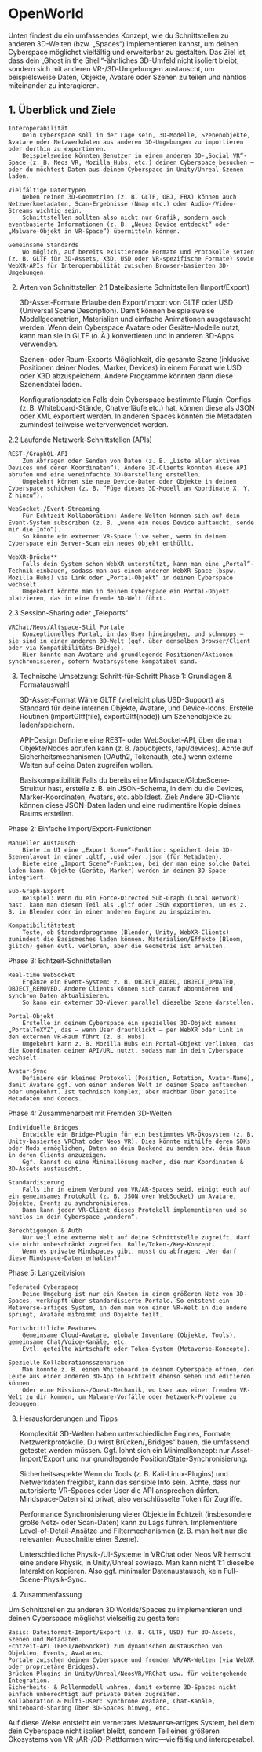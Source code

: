 # OpenWorld 

Unten findest du ein umfassendes Konzept, wie du Schnittstellen zu anderen 3D-Welten (bzw. „Spaces“) implementieren kannst, um deinen Cyberspace möglichst vielfältig und erweiterbar zu gestalten. Das Ziel ist, dass dein „Ghost in the Shell“-ähnliches 3D-Umfeld nicht isoliert bleibt, sondern sich mit anderen VR-/3D‑Umgebungen austauscht, um beispielsweise Daten, Objekte, Avatare oder Szenen zu teilen und nahtlos miteinander zu interagieren.

## 1. Überblick und Ziele

    Interoperabilität
        Dein Cyberspace soll in der Lage sein, 3D-Modelle, Szenenobjekte, Avatare oder Netzwerkdaten aus anderen 3D-Umgebungen zu importieren oder dorthin zu exportieren.
        Beispielsweise könnten Benutzer in einem anderen 3D-„Social VR“-Space (z. B. Neos VR, Mozilla Hubs, etc.) deinen Cyberspace besuchen – oder du möchtest Daten aus deinem Cyberspace in Unity/Unreal-Szenen laden.

    Vielfältige Datentypen
        Neben reinen 3D-Geometrien (z. B. GLTF, OBJ, FBX) können auch Netzwerkmetadaten, Scan-Ergebnisse (Nmap etc.) oder Audio-/Video-Streams wichtig sein.
        Schnittstellen sollten also nicht nur Grafik, sondern auch eventbasierte Informationen (z. B. „Neues Device entdeckt“ oder „Malware-Objekt in VR-Space“) übermitteln können.

    Gemeinsame Standards
        Wo möglich, auf bereits existierende Formate und Protokolle setzen (z. B. GLTF für 3D-Assets, X3D, USD oder VR-spezifische Formate) sowie WebXR-APIs für Interoperabilität zwischen Browser-basierten 3D-Umgebungen.

2. Arten von Schnittstellen
2.1 Dateibasierte Schnittstellen (Import/Export)

    3D-Asset-Formate
        Erlaube den Export/Import von GLTF oder USD (Universal Scene Description). Damit können beispielsweise Modellgeometrien, Materialien und einfache Animationen ausgetauscht werden.
        Wenn dein Cyberspace Avatare oder Geräte-Modelle nutzt, kann man sie in GLTF (o. Ä.) konvertieren und in anderen 3D-Apps verwenden.

    Szenen- oder Raum-Exports
        Möglichkeit, die gesamte Szene (inklusive Positionen deiner Nodes, Marker, Devices) in einem Format wie USD oder X3D abzuspeichern. Andere Programme könnten dann diese Szenendatei laden.

    Konfigurationsdateien
        Falls dein Cyberspace bestimmte Plugin-Configs (z. B. Whiteboard-Stände, Chatverläufe etc.) hat, können diese als JSON oder XML exportiert werden. In anderen Spaces könnten die Metadaten zumindest teilweise weiterverwendet werden.

2.2 Laufende Netzwerk-Schnittstellen (APIs)

    REST-/GraphQL-API
        Zum Abfragen oder Senden von Daten (z. B. „Liste aller aktiven Devices und deren Koordinaten“). Andere 3D-Clients könnten diese API abrufen und eine vereinfachte 3D-Darstellung erstellen.
        Umgekehrt können sie neue Device-Daten oder Objekte in deinen Cyberspace schicken (z. B. “Füge dieses 3D-Modell an Koordinate X, Y, Z hinzu“).

    WebSocket-/Event-Streaming
        Für Echtzeit-Kollaboration: Andere Welten können sich auf dein Event-System subscriben (z. B. „wenn ein neues Device auftaucht, sende mir die Info“).
        So könnte ein externer VR-Space live sehen, wenn in deinem Cyberspace ein Server-Scan ein neues Objekt enthüllt.

    WebXR-Brücke**
        Falls dein System schon WebXR unterstützt, kann man eine „Portal“-Technik einbauen, sodass man aus einem anderen WebXR-Space (bspw. Mozilla Hubs) via Link oder „Portal-Objekt“ in deinen Cyberspace wechselt.
        Umgekehrt könnte man in deinem Cyberspace ein Portal-Objekt platzieren, das in eine fremde 3D-Welt führt.

2.3 Session-Sharing oder „Teleports“

    VRChat/Neos/Altspace-Stil Portale
        Konzeptionelles Portal, in das User hineingehen, und schwupps – sie sind in einer anderen 3D-Welt (ggf. über denselben Browser/Client oder via Kompatibilitäts-Bridge).
        Hier könnte man Avatare und grundlegende Positionen/Aktionen synchronisieren, sofern Avatarsysteme kompatibel sind.

3. Technische Umsetzung: Schritt-für-Schritt
Phase 1: Grundlagen & Formatauswahl

    3D-Asset-Format
        Wähle GLTF (vielleicht plus USD-Support) als Standard für deine internen Objekte, Avatare, und Device-Icons.
        Erstelle Routinen (importGltf(file), exportGltf(node)) um Szenenobjekte zu laden/speichern.

    API-Design
        Definiere eine REST- oder WebSocket-API, über die man Objekte/Nodes abrufen kann (z. B. /api/objects, /api/devices).
        Achte auf Sicherheitsmechanismen (OAuth2, Tokenauth, etc.) wenn externe Welten auf deine Daten zugreifen wollen.

    Basiskompatibilität
        Falls du bereits eine Mindspace/GlobeScene-Struktur hast, erstelle z. B. ein JSON-Schema, in dem du die Devices, Marker-Koordinaten, Avatars, etc. abbildest.
        Ziel: Andere 3D-Clients können diese JSON-Daten laden und eine rudimentäre Kopie deines Raums erstellen.

Phase 2: Einfache Import/Export-Funktionen

    Manueller Austausch
        Biete im UI eine „Export Scene“-Funktion: speichert dein 3D-Szenenlayout in einer .gltf, .usd oder .json (für Metadaten).
        Biete eine „Import Scene“-Funktion, bei der man eine solche Datei laden kann. Objekte (Geräte, Marker) werden in deinen 3D-Space integriert.

    Sub-Graph-Export
        Beispiel: Wenn du ein Force-Directed Sub-Graph (Local Network) hast, kann man diesen Teil als .gltf oder JSON exportieren, um es z. B. in Blender oder in einer anderen Engine zu inspizieren.

    Kompatibilitätstest
        Teste, ob Standardprogramme (Blender, Unity, WebXR-Clients) zumindest die Basismeshes laden können. Materialien/Effekte (Bloom, glitch) gehen evtl. verloren, aber die Geometrie ist erhalten.

Phase 3: Echtzeit-Schnittstellen

    Real-time WebSocket
        Ergänze ein Event-System: z. B. OBJECT_ADDED, OBJECT_UPDATED, OBJECT_REMOVED. Andere Clients können sich darauf abonnieren und synchron Daten aktualisieren.
        So kann ein externer 3D-Viewer parallel dieselbe Szene darstellen.

    Portal-Objekt
        Erstelle in deinem Cyberspace ein spezielles 3D-Objekt namens „PortalToXYZ“, das – wenn User draufklickt – per WebXR oder Link in den externen VR-Raum führt (z. B. Hubs).
        Umgekehrt kann z. B. Mozilla Hubs ein Portal-Objekt verlinken, das die Koordinaten deiner API/URL nutzt, sodass man in dein Cyberspace wechselt.

    Avatar-Sync
        Definiere ein kleines Protokoll (Position, Rotation, Avatar-Name), damit Avatare ggf. von einer anderen Welt in deinem Space auftauchen oder umgekehrt. Ist technisch komplex, aber machbar über geteilte Metadaten und Codecs.

Phase 4: Zusammenarbeit mit Fremden 3D-Welten

    Individuelle Bridges
        Entwickle ein Bridge-Plugin für ein bestimmtes VR-Ökosystem (z. B. Unity-basiertes VRChat oder Neos VR). Dies könnte mithilfe deren SDKs oder Mods ermöglichen, Daten an dein Backend zu senden bzw. dein Raum in deren Clients anzuzeigen.
        Ggf. kannst du eine Minimallösung machen, die nur Koordinaten & 3D-Assets austauscht.

    Standardisierung
        Falls ihr in einem Verbund von VR/AR-Spaces seid, einigt euch auf ein gemeinsames Protokoll (z. B. JSON over WebSocket) um Avatare, Objekte, Events zu synchronisieren.
        Dann kann jeder VR-Client dieses Protokoll implementieren und so nahtlos in dein Cyberspace „wandern“.

    Berechtigungen & Auth
        Nur weil eine externe Welt auf deine Schnittstelle zugreift, darf sie nicht unbeschränkt zugreifen. Rolle/Token-/Key-Konzept.
        Wenn es private Mindspaces gibt, musst du abfragen: „Wer darf diese Mindspace-Daten erhalten?“

Phase 5: Langzeitvision

    Federated Cyberspace
        Deine Umgebung ist nur ein Knoten in einem größeren Netz von 3D-Spaces, verknüpft über standardisierte Portale. So entsteht ein Metaverse-artiges System, in dem man von einer VR-Welt in die andere springt, Avatare mitnimmt und Objekte teilt.

    Fortschrittliche Features
        Gemeinsame Cloud-Avatare, globale Inventare (Objekte, Tools), gemeinsame Chat/Voice-Kanäle, etc.
        Evtl. geteilte Wirtschaft oder Token-System (Metaverse-Konzepte).

    Spezielle Kollaborationsszenarien
        Man könnte z. B. einen Whiteboard in deinem Cyberspace öffnen, den Leute aus einer anderen 3D-App in Echtzeit ebenso sehen und editieren können.
        Oder eine Missions-/Quest-Mechanik, wo User aus einer fremden VR-Welt zu dir kommen, um Malware-Vorfälle oder Netzwerk-Probleme zu debuggen.

3. Herausforderungen und Tipps

    Komplexität
        3D-Welten haben unterschiedliche Engines, Formate, Netzwerkprotokolle. Du wirst Brücken/„Bridges“ bauen, die umfassend getestet werden müssen.
        Ggf. lohnt sich ein Minimalkonzept: nur Asset-Import/Export und nur grundlegende Position/State-Synchronisierung.

    Sicherheitsaspekte
        Wenn du Tools (z. B. Kali-Linux-Plugins) und Netwerkdaten freigibst, kann das sensible Info sein. Achte, dass nur autorisierte VR-Spaces oder User die API ansprechen dürfen.
        Mindspace-Daten sind privat, also verschlüsselte Token für Zugriffe.

    Performance
        Synchronisierung vieler Objekte in Echtzeit (insbesondere große Netz- oder Scan-Daten) kann zu Lags führen. Implementiere Level-of-Detail-Ansätze und Filtermechanismen (z. B. man holt nur die relevanten Ausschnitte einer Szene).

    Unterschiedliche Physik-/UI-Systeme
        In VRChat oder Neos VR herrscht eine andere Physik, in Unity/Unreal sowieso. Man kann nicht 1:1 dieselbe Interaktion kopieren. Also ggf. minimaler Datenaustausch, kein Full-Scene-Physik-Sync.

4. Zusammenfassung

Um Schnittstellen zu anderen 3D Worlds/Spaces zu implementieren und deinen Cyberspace möglichst vielseitig zu gestalten:

    Basis: Dateiformat-Import/Export (z. B. GLTF, USD) für 3D‑Assets, Szenen und Metadaten.
    Echtzeit-API (REST/WebSocket) zum dynamischen Austauschen von Objekten, Events, Avataren.
    Portale zwischen deinem Cyberspace und fremden VR/AR-Welten (via WebXR oder proprietäre Bridges).
    Brücken-Plugins in Unity/Unreal/NeosVR/VRChat usw. für weitergehende Integration.
    Sicherheits- & Rollenmodell wahren, damit externe 3D-Spaces nicht einfach unberechtigt auf private Daten zugreifen.
    Kollaboration & Multi-User: Synchrone Avatare, Chat-Kanäle, Whiteboard-Sharing über 3D-Spaces hinweg, etc.

Auf diese Weise entsteht ein vernetztes Metaverse-artiges System, bei dem dein Cyberspace nicht isoliert bleibt, sondern Teil eines größeren Ökosystems von VR-/AR-/3D-Plattformen wird—vielfältig und interoperabel.